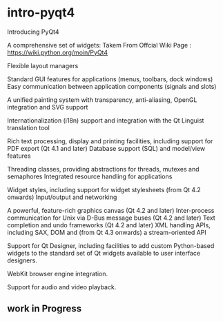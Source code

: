 # intro-pyqt4

Introducing PyQt4

A comprehensive set of widgets: Takem From Offcial Wiki Page : https://wiki.python.org/moin/PyQt4

Flexible layout managers

Standard GUI features for applications (menus, toolbars, dock windows)
Easy communication between application components (signals and slots)

A unified painting system with transparency, anti-aliasing, OpenGL integration and SVG support

Internationalization (i18n) support and integration with the Qt Linguist translation tool

Rich text processing, display and printing facilities, including support for PDF export (Qt 4.1 and later)
Database support (SQL) and model/view features

Threading classes, providing abstractions for threads, mutexes and semaphores
Integrated resource handling for applications

Widget styles, including support for widget stylesheets (from Qt 4.2 onwards)
Input/output and networking


A powerful, feature-rich graphics canvas (Qt 4.2 and later)
Inter-process communication for Unix via D-Bus message buses (Qt 4.2 and later)
Text completion and undo frameworks (Qt 4.2 and later)
XML handling APIs, including SAX, DOM and (from Qt 4.3 onwards) a stream-oriented API

Support for Qt Designer, including facilities to add custom Python-based widgets to the standard set of Qt widgets available to user interface designers.

WebKit browser engine integration.

Support for audio and video playback.


## work in Progress
